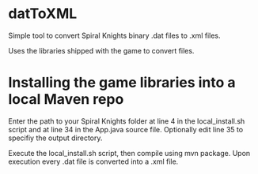 # datToXML
Simple tool to convert Spiral Knights binary .dat files to .xml files.

Uses the libraries shipped with the game to convert files.

# Installing the game libraries into a local Maven repo
Enter the path to your Spiral Knights folder at line 4 in the local_install.sh script and at line 34 in the App.java source file.
Optionally edit line 35 to specifiy the output directory.

Execute the local_install.sh script, then compile using mvn package.
Upon execution every .dat file is converted into a .xml file.
